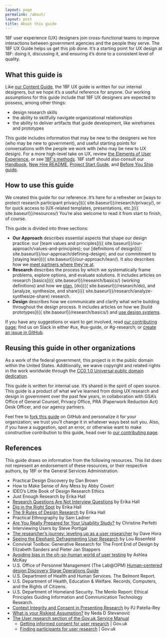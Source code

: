 ```yaml
---
layout: page
permalink: /about/
layout: post
title: About this guide
---
```


18F user experience (UX) designers join cross-functional teams to improve interactions between government agencies and the people they serve. The 18F UX Guide helps us get this job done. It’s a starting point for UX design at 18F: doing it, discussing it, and ensuring it’s done to a consistent level of quality.


## What this guide is

Like [our Content Guide](https://content-guide.18f.gov/how-to-use-this-guide/), the 18F UX guide is written for our internal designers, but we hope it’s a useful reference for anyone. Our working assumptions for this guide include that 18F UX designers are expected to possess, among other things: 

* design research skills
* the ability to skillfully navigate organizational relationships
* the ability to deliver artifacts that guide development, like wireframes and prototypes

This guide includes information that may be new to the designers we hire (who may be new to government), and useful starting points for conversations with the people we work with (who may be new to UX design). For a more high-level take on UX, review [the Elements of User Experience](http://www.jjg.net/elements/pdf/elements.pdf), or see [18F's methods](https://methods.18f.gov/).  18F staff should also consult our [Handbook](https://handbook.18f.gov/), [New Hire README](https://docs.google.com/document/d/19naJ8wgVo_hnv_nUy2WWyzH6DJwXXgenD0QpsZmOSe0/edit#), [Project Start Guide](https://docs.google.com/document/d/1jFGksReKrt2PY_QVe7fj1aOCcyjHlGPf5hkKgv7nuMA/edit?pli=1#), and [Before You Ship guide](https://before-you-ship.18f.gov/).


## How to use this guide

We created this guide for our reference. It’s here for a refresher on [ways to protect research participant privacy]({{ site.baseurl}}/research/privacy/), or for quick access to [UX-related templates, presentations, etc.]({{ site.baseurl}}/resources/) You’re also welcome to read it from start to finish, of course.

This guide is divided into three sections:

- **Our Approach** describes essential aspects that shape our design practice: our [team values and principles]({{ site.baseurl}}/our-approach/values-and-principles); our [definitions of design]({{ site.baseurl}}/our-approach/defining-design); and our commitment to [staying lean]({{ site.baseurl}}/our-approach/lean/). It also describes how we [meet partners where they're at]({{site.baseurl}}/our-approach/meet-people-where-they-are/). 
- **Research** describes the process by which we systematically frame problems, explore options, and evaluate solutions. It includes articles on research [basics]({{ site.baseurl}}/research/basics/) (working definitions) and how we [plan](/research/plan/), [do]({{ site.baseurl}}/research/do), and [analyze, synthesize, and share]({{ site.baseurl}}/research/analyze-synthesize-share) research.
- **Design** describes how we communicate and clarify what we’re building throughout the design process. It includes articles on how we [build prototypes]({{ site.baseurl}}/research/basics/) and [use design systems]().


If you have any suggestions or want to get involved, read [our contributing page](https://github.com/18F/ux-guide/blob/master/CONTRIBUTING.md#non-18F-contributors); find us on Slack in either #ux, #ux-guide, or #g-research; or [create an issue in GitHub](https://github.com/18F/ux-guide/issues).


## Reusing this guide in other organizations

As a work of the federal government, this project is in the public domain within the United States. Additionally, we waive copyright and related rights in the work worldwide through the [CC0 1.0 Universal public domain dedication](https://creativecommons.org/publicdomain/zero/1.0/legalcode).

This guide is written for internal use. It’s shared in the spirit of open source.  This guide is a product of what we’ve learned from doing UX research and design in government over the past few years, in collaboration with GSA’s Office of General Counsel, Privacy Office, PRA (Paperwork Reduction Act) Desk Officer, and our agency partners.

Feel free to [fork this guide](https://help.github.com/articles/fork-a-repo/) on GitHub and personalize it for your organization; we trust you’ll change it in whatever ways best suit you. Also, if you have a suggestion, spot an error, or otherwise want to make constructive contribution to this guide, head over to [our contributing page](https://github.com/18F/ux-guide/blob/master/CONTRIBUTING.md#non-18F-contributors).

## References

This guide draws on information from the following resources. This list does not represent an endorsement of these resources, or their respective authors, by 18F or the General Services Administration.

* Practical Design Discovery by Dan Brown
* How to Make Sense of Any Mess by Abby Covert
* IDEO’s Little Book of Design Research Ethics
* Just Enough Research by Erika Hall
* [Research Questions Are Not Interview Questions](https://medium.com/mule-design/research-questions-are-not-interview-questions-7f90602eb533) by Erika Hall
* [Dig in the Right Spot](https://medium.com/mule-design/dig-in-the-right-spot-6dc7af5a75e8) by Erika Hall
* [The 9 Rules of Design Research](https://medium.com/mule-design/the-9-rules-of-design-research-1a273fdd1d3b) by Erika Hall
* Practical Ethnography by Sam Ladner
* [Are You Really Prepared for Your Usability Study?](https://articles.uie.com/usability_testing_three_steps/) by Christine Perfetti
* Interviewing Users by Steve Portigal
* [The researcher’s journey: leveling up as a user researcher](https://medium.com/@stonecrops/the-researchers-journey-leveling-up-as-a-user-researcher-a85cd35b53f5) by Dave Hora
* [Seeing the Elephant: Defragmenting User Research](https://alistapart.com/article/seeing-the-elephant-defragmenting-user-research) by Lou Rosenfeld
* Convivial Toolbox: Generative Research for The Front End of Design by Elizabeth Sanders and Pieter Jan Stappers
* [Avoiding bias in the oh-so-human world of user testing](https://blog.optimalworkshop.com/avoiding-bias-in-the-oh-so-human-world-of-user-testing) by Ashlea McKay
* U.S. Office of Personnel Management  (The Lab@OPM) [Human-centered design Discovery Stage Operations Guide](https://github.com/labopm/HCD-Guides/blob/master/HCD_Ops_Guide_v11.3_pages.pdf)
* U.S. Department of Health and Human Services. The Belmont Report.
* U.S. Department of Health, Education & Welfare. Records, Computers, and the Rights of Citizens.
* U.S. Department of Homeland Security. The Menlo Report: Ethical Principles Guiding Information and Communication Technology Research.
* [Context Integrity and Consent in Presenting Research](https://thesocietypages.org/cyborgology/2017/03/12/context-integrity-and-consent-in-presenting-research/) by PJ Patella-Rey
* [What is your Riskiest Assumption?](https://mvpworkshop.co/validate-riskiest-assumption/) by Neda D Stevanović
* [The User research section of the Gov.uk Service Manual](https://www.gov.uk/service-manual/user-research)
    * [Getting informed consent for user research](https://www.gov.uk/service-manual/user-research/getting-users-consent-for-research) | Gov.uk 
    * [Finding participants for user research](https://www.gov.uk/service-manual/user-research/find-user-research-participants) | Gov.uk 

